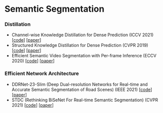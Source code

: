 # Semantic Segmentation
### Distillation
- Channel-wise Knowledge Distillation for Dense Prediction (ICCV 2021) [[code](https://github.com/irfanICMLL/TorchDistiller/tree/main/SemSeg-distill)] [[paper](https://arxiv.org/pdf/2011.13256.pdf)]
- Structured Knowledge Distillation for Dense Prediction (CVPR 2019) [[code](https://github.com/irfanICMLL/structure_knowledge_distillation)] [[paper](https://arxiv.org/pdf/1903.04197.pdf)]
- Efficient Semantic Video Segmentation with Per-frame Inference (ECCV 2020) [[code](https://github.com/irfanICMLL/ETC-Real-time-Per-frame-Semantic-video-segmentation)] [[paper](https://arxiv.org/pdf/2002.11433.pdf)]

### Efficient Network Architecture
- DDRNet-23-Slim (Deep Dual-resolution Networks for Real-time and Accurate Semantic Segmentation of Road Scenes) (IEEE 2021) [[code](https://github.com/ydhongHIT/DDRNet)] [[paper](https://arxiv.org/pdf/2101.06085.pdf)]
- STDC (Rethinking BiSeNet For Real-time Semantic Segmentation) (CVPR 2021) [[code](https://github.com/MichaelFan01/STDC-Seg)] [[paper](https://openaccess.thecvf.com/content/CVPR2021/papers/Fan_Rethinking_BiSeNet_for_Real-Time_Semantic_Segmentation_CVPR_2021_paper.pdf)]
